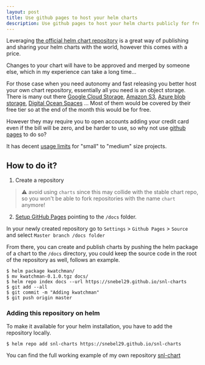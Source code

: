 ```yaml
---
layout: post
title: Use github pages to host your helm charts
description: Use github pages to host your helm charts publicly for free
---
```


Leveraging [the official helm chart repository](https://github.com/helm/charts) is a great way of publishing and sharing your helm charts with the world, however this comes with a price.

Changes to your chart will have to be approved and merged by someone else, which in my experience can take a long time...

For those case when you need autonomy and fast releasing you better host your own chart repository, essentially all you need is an object storage. There is many out there [Google Cloud Storage](https://cloud.google.com/storage/), [Amazon S3](https://aws.amazon.com/s3), [Azure blob storage](https://azure.microsoft.com/en-us/services/storage/blobs/), [Digital Ocean Spaces](https://www.digitalocean.com/products/spaces/) ... Most of them would be covered by their free tier so at the end of the month this would be for free.

However they may require you to open accounts adding your credit card even if the bill will be zero, and be harder to use, so why not use [github pages](https://help.github.com/en/articles/what-is-github-pages) to do so?

It has decent [usage limits](https://help.github.com/en/articles/what-is-github-pages#usage-limits) for "small" to "medium" size projects.

## How to do it?

1. Create a repository

> &#9888; avoid using `charts` since this may collide with the stable chart repo, so you won't be able to fork repositories with the name `chart` anymore!

2. [Setup GitHub Pages](https://help.github.com/en/articles/configuring-a-publishing-source-for-github-pages) pointing to the `/docs` folder. 


In your newly created repository go to `Settings` > `Github Pages` > `Source` and select `Master branch /docs folder`


From there, you can create and publish charts by pushing the helm package of a chart to the `/docs` directory, you could keep the source code in the root of the repository as well, follows an example.

```console
$ helm package kwatchman/
$ mv kwatchman-0.1.0.tgz docs/
$ helm repo index docs --url https://snebel29.github.io/snl-charts
$ git add --all
$ git commit -m "Adding kwatchman"
$ git push origin master
```

### Adding this repository on helm
To make it available for your helm installation, you have to add the repository locally.

```console
$ helm repo add snl-charts https://snebel29.github.io/snl-charts
```

You can find the full working example of my own repository [snl-chart](https://github.com/snebel29/snl-charts)
